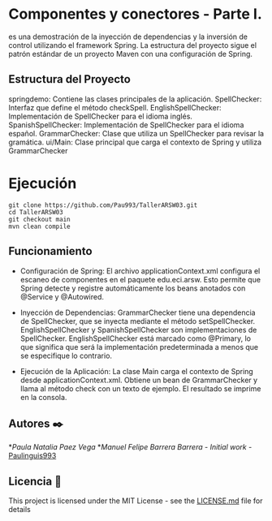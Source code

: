 # Componentes y conectores - Parte I.

es una demostración de la inyección de dependencias y la inversión de control utilizando el framework Spring. La estructura del proyecto sigue el patrón estándar de un proyecto Maven con una configuración de Spring.

## Estructura del Proyecto
springdemo: Contiene las clases principales de la aplicación.
SpellChecker: Interfaz que define el método checkSpell.
EnglishSpellChecker: Implementación de SpellChecker para el idioma inglés.
SpanishSpellChecker: Implementación de SpellChecker para el idioma español.
GrammarChecker: Clase que utiliza un SpellChecker para revisar la gramática.
ui/Main: Clase principal que carga el contexto de Spring y utiliza GrammarChecker

# Ejecución
```
git clone https://github.com/Pau993/TallerARSW03.git
cd TallerARSW03
git checkout main
mvn clean compile
```
## Funcionamiento

* Configuración de Spring: El archivo applicationContext.xml configura el escaneo de componentes en el paquete edu.eci.arsw. Esto permite que Spring detecte y registre automáticamente los beans anotados con @Service y @Autowired.

* Inyección de Dependencias: GrammarChecker tiene una dependencia de SpellChecker, que se inyecta mediante el método setSpellChecker.
EnglishSpellChecker y SpanishSpellChecker son implementaciones de SpellChecker. EnglishSpellChecker está marcado como @Primary, lo que significa que será la implementación predeterminada a menos que se especifique lo contrario.
* Ejecución de la Aplicación: La clase Main carga el contexto de Spring desde applicationContext.xml.
Obtiene un bean de GrammarChecker y llama al método check con un texto de ejemplo.
El resultado se imprime en la consola.


## Autores ✒️
**Paula Natalia Paez Vega* **Manuel Felipe Barrera Barrera* - *Initial work* - [Paulinguis993](https://github.com/Paulinguis993)

## Licencia 📄

This project is licensed under the MIT License - see the [LICENSE.md](LICENSE.md) file for details
